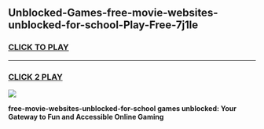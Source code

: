 
## Unblocked-Games-free-movie-websites-unblocked-for-school-Play-Free-7j1le
<h3>
<a href="https://premium76.site?title=free-movie-websites-unblocked-for-school&ref=18A1">CLICK TO PLAY</a></h3>
<hr>

<h3>
<a href="https://premium76.site?title=free-movie-websites-unblocked-for-school&ref=18A1">CLICK 2 PLAY</a>
  
</h3>

<a href="https://premium76.site?title=free-movie-websites-unblocked-for-school&ref=18A1"><img src="https://clearcache.store/games.png"></a>


**free-movie-websites-unblocked-for-school games unblocked: Your Gateway to Fun and Accessible Online Gaming**
